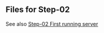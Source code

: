 ## Files for Step-02

See also [Step-02 First running server](https://github.com/spmka/training/wiki/Step-02---First-running-server)
